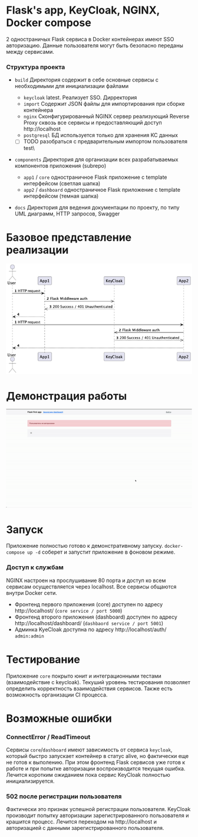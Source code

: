 # Flask's app, KeyCloak, NGINX, Docker compose
2 одностраничых Flask сервиса в Docker контейнерах имеют SSO авторизацию. Данные пользователя могут быть безопасно переданы между сервисами.   

### Структура проекта

- `build` Директория содержит в себе основные сервисы с необходимыми для инициализации файлами
    - `keycloak` latest. Реализует SSO. Дирректория 
    - `import` Содержит JSON файлы для импортирования при сборке контейнера 
    - `nginx` Сконфигурированный NGINX сервер реализующий Reverse Proxy сквозь все сервисы и предоставляющий доступ http://localhost
    - `postgresql` БД используется только для хранения KC данных
    - [ ] TODO разобраться с предварительным импортом пользователя test\
  
- `components` Директория для организации всех разрабатываемых компонентов приложения (subrepo)
  - `app1` / `core` одностраничное Flask приложение с template интерфейсом (светлая шапка)
  - `app2` / `dashboard` одностраничное Flask приложение с template интерфейсом (темная шапка)

- `docs` Директория для ведения документации по проекту, по типу UML диаграмм, HTTP запросов, Swagger

# Базовое представление реализации
![alt](docs/Authorization.png)

# Демонстрация работы
![alt](docs/demo.gif)

# Запуск
Приложение полностью готово к демонстративному запуску.
`docker-compose up -d` соберет и запустит приложение в фоновом режиме.
### Доступ к службам
NGINX настроен на прослушивание 80 порта и доступ ко всем сервисам осуществляется через localhost. Все сервисы общаются внутри Docker сети.
- Фронтенд первого приложения (core) доступен по адресу http://localhost/ (`core service / port 5000`)
- Фронтенд второго приложения (dashboard) доступен по адресу http://localhost/dashboard/ (`dashbaord service / port 5001`)
- Админка KyeCloak доступна по адресу http://localhost/auth/ `admin:admin`

# Тестирование
Приложение `core` покрыто юнит и интеграционными тестами (взаимодействие с keycloak). Текуший уровень тестирования позволяет определить корректность взаимодействия сервисов. Также есть возможность организации CI процесса.
# Возможные ошибки
### ConnectError / ReadTimeout
Сервисы `core`/`dashboard` имеют зависимость от сервиса `keycloak`, который быстро запускает контейнер в статус alive, но фактически еще не готов к выполению. При этом фронтенд Flask сервисов уже готов к работе и при попытке авторизации воспроизводится текущая ошибка. Лечится коротким ожиданием пока сервис KeyCloak полностью инициализируется.
### 502 после регистрации пользователя
Фактически это признак успешной регистрации пользователя. KeyCloak производит попытку авторизации зарегистрированного пользователя и крашится процесс. Лечится переходом на http://localhost и авторизацией с данными зарегистрированного пользователя. 